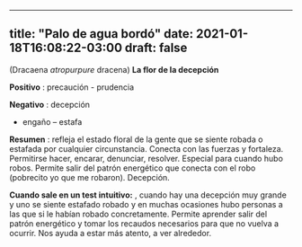 
---
title: "Palo de agua bordó"
date: 2021-01-18T16:08:22-03:00
draft: false
--- 
        

 

 



(Dracaena *atropurpure* dracena)
**La
 flor de la decepción**



**Positivo** : precaución -
 prudencia


**Negativo** : decepción
 - engaño – estafa
 


**Resumen** : refleja
 el estado floral de la gente que se siente robada o estafada por cualquier
 circunstancia. Conecta
 con las fuerzas y fortaleza. Permitirse hacer, encarar, denunciar, resolver. 
Especial
 para cuando hubo robos. Permite salir del patrón energético que conecta con el robo (pobrecito
 yo que me robaron).
 Decepción.


**Cuando sale en un test intuitivo:** , cuando hay una decepción muy
 grande y uno se siente estafado robado y en muchas ocasiones hubo personas a
 las que si le habían robado concretamente. Permite aprender
 salir del patrón energético y tomar los recaudos necesarios para que no vuelva
 a ocurrir. Nos ayuda a estar más atento, a ver alrededor.
 



